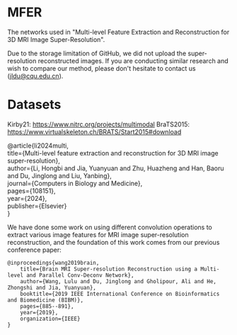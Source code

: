 # MFER
The networks used in "Multi-level Feature Extraction and Reconstruction for 3D MRI Image Super-Resolution".

Due to the storage limitation of GitHub, we did not upload the super-resolution reconstructed images. If you are conducting similar research and wish to compare our method, please don't hesitate to contact us (jldu@cqu.edu.cn). 

# Datasets
Kirby21: https://www.nitrc.org/projects/multimodal
BraTS2015: https://www.virtualskeleton.ch/BRATS/Start2015#download  

@article{li2024multi,  
    title={Multi-level feature extraction and reconstruction for 3D MRI image super-resolution},  
    author={Li, Hongbi and Jia, Yuanyuan and Zhu, Huazheng and Han, Baoru and Du, Jinglong and Liu, Yanbing},  
    journal={Computers in Biology and Medicine},  
    pages={108151},  
    year={2024},  
    publisher={Elsevier}  
}


We have done some work on using different convolution operations to extract various image features for MRI image super-resolution reconstruction, and the foundation of this work comes from our previous conference paper:

```
@inproceedings{wang2019brain,  
    title={Brain MRI Super-resolution Reconstruction using a Multi-level and Parallel Conv-Deconv Network},  
    author={Wang, Lulu and Du, Jinglong and Gholipour, Ali and He, Zhongshi and Jia, Yuanyuan},  
    booktitle={2019 IEEE International Conference on Bioinformatics and Biomedicine (BIBM)},  
    pages={885--891},  
    year={2019},  
    organization={IEEE}  
}
```
